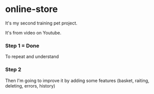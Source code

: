 # online-store
It's my second training pet project.

It's from video on Youtube.
### Step 1 = Done
To repeat and understand 
### Step 2
Then I'm going to improve it by adding some features (basket, raiting, deleting, errors, history)
